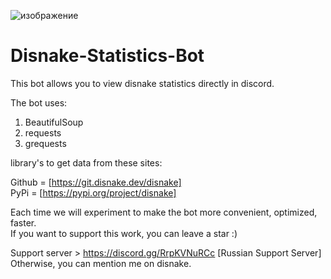 ![изображение](https://user-images.githubusercontent.com/86660567/156034926-d1a35394-7d4f-4a46-a788-ea26a19d95c0.png)
# Disnake-Statistics-Bot

This bot allows you to view disnake statistics directly in discord.

The bot uses:
1. BeautifulSoup
2. requests
3. grequests

library's to get data from these sites:

Github = [https://git.disnake.dev/disnake]  
PyPi = [https://pypi.org/project/disnake]

Each time we will experiment to make the bot more convenient, optimized, faster.  
If you want to support this work, you can leave a star :)

Support server > https://discord.gg/RrpKVNuRCc [Russian Support Server]
Otherwise, you can mention me on disnake.
